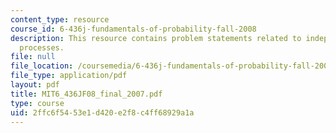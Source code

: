 ```yaml
---
content_type: resource
course_id: 6-436j-fundamentals-of-probability-fall-2008
description: This resource contains problem statements related to independent poisson
  processes.
file: null
file_location: /coursemedia/6-436j-fundamentals-of-probability-fall-2008/2ffc6f5453e1d420e2f8c4ff68929a1a_MIT6_436JF08_final_2007.pdf
file_type: application/pdf
layout: pdf
title: MIT6_436JF08_final_2007.pdf
type: course
uid: 2ffc6f54-53e1-d420-e2f8-c4ff68929a1a
---
```

